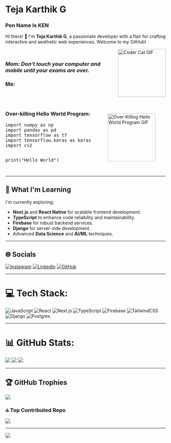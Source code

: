 # Teja Karthik G
### Pen Name Is KEN
Hi there! 👋 I'm **Teja Karthik G**, a passionate developer with a flair for crafting interactive and aesthetic web experiences. Welcome to my GitHub!

<div style="display: flex; align-items: center; justify-content: space-between;">
    <div>
        <h3><em>Mom: Don’t touch your computer and mobile until your exams are over.</em></h3>
        <h3><strong>Me:</strong></h3>
    </div>
    <div>
        <img src="https://media.giphy.com/media/v1.Y2lkPTc5MGI3NjExbTh6bDlvdG5qcGpyZ2MycWIwc3dkczhrbW5iaHpucm9wNmg3OGdrNiZlcD12MV9naWZzX3NlYXJjaCZjdD1n/Tg9jENf7x11tdJnyMQ/giphy.gif" alt="Coder Cat GIF" style="width: 150px; height: auto; margin-left: 20px;">
    </div>
</div>

<div style="display: flex; align-items: center; justify-content: space-between; margin-top: 20px;">
    <div>
        <h3><strong>Over-killing Hello World Program:</strong></h3>
        <pre>
import numpy as np
import pandas as pd
import tensorflow as tf
import tensorflow.keras as keras
import cv2

print("Hello World")
        </pre>
    </div>
    <div>
        <img src="https://media.giphy.com/media/v1.Y2lkPTc5MGI3NjExbHY4cXU4MjluNzRwOTFxYnFqZ2FmcWRoZGZndXRnaDF4MXVqaDUzbSZlcD12MV9naWZzX3NlYXJjaCZjdD1n/CjmvTCZf2U3p09Cn0h/giphy.gif" alt="Over-Killing Hello World Program GIF" style="width: 150px; height: auto; margin-left: 20px;">
    </div>
</div>

---
## 🌱 What I'm Learning

I'm currently exploring:
- **Next.js** and **React Native** for scalable frontend development.
- **TypeScript** to enhance code reliability and maintainability.
- **Firebase** for robust backend services.
- **Django** for server-side development.
- Advanced **Data Science** and **AI/ML** techniques.


---

## 🌐 Socials
[![Instagram](https://img.shields.io/badge/Instagram-%23E4405F.svg?logo=Instagram&logoColor=white)](https://www.instagram.com/tejakarthik.gubbala/)
[![LinkedIn](https://img.shields.io/badge/LinkedIn-%230077B5.svg?logo=linkedin&logoColor=white)](https://www.linkedin.com/in/teja-karthik-b87824259/)
[![GitHub](https://img.shields.io/badge/GitHub-100000?style=flat&logo=github&logoColor=white)](https://github.com/Imtejakarthik)

---

# 💻 Tech Stack:

![JavaScript](https://img.shields.io/badge/javascript-%23323330.svg?style=for-the-badge&logo=javascript&logoColor=%23F7DF1E) ![React](https://img.shields.io/badge/react-%2320232a.svg?style=for-the-badge&logo=react&logoColor=%2361DAFB) ![Next.js](https://img.shields.io/badge/Next-black?style=for-the-badge&logo=next.js&logoColor=white) ![TypeScript](https://img.shields.io/badge/typescript-%23007ACC.svg?style=for-the-badge&logo=typescript&logoColor=white) ![Firebase](https://img.shields.io/badge/firebase-%23039BE5.svg?style=for-the-badge&logo=firebase&logoColor=white) ![TailwindCSS](https://img.shields.io/badge/tailwindcss-%2338B2AC.svg?style=for-the-badge&logo=tailwind-css&logoColor=white) ![Django](https://img.shields.io/badge/django-%23092E20.svg?style=for-the-badge&logo=django&logoColor=white) ![Postgres](https://img.shields.io/badge/postgres-%23316192.svg?style=for-the-badge&logo=postgresql&logoColor=white)

---

# 📊 GitHub Stats:

![](https://github-readme-stats.vercel.app/api?username=Imtejakarthik&theme=dark&hide_border=false&include_all_commits=true&count_private=true)
![](https://github-readme-streak-stats.herokuapp.com/?user=Imtejakarthik&theme=dark&hide_border=false)
![](https://github-readme-stats.vercel.app/api/top-langs/?username=Imtejakarthik&theme=dark&hide_border=false&include_all_commits=true&count_private=true&layout=compact)

---

## 🏆 GitHub Trophies

![](https://github-profile-trophy.vercel.app/?username=Imtejakarthik&theme=radical&no-frame=false&no-bg=false&margin-w=4)

### 🔝 Top Contributed Repo

![](https://github-contributor-stats.vercel.app/api?username=Imtejakarthik&limit=5&theme=dark&combine_all_yearly_contributions=true)

---

[![](https://visitcount.itsvg.in/api?id=Imtejakarthik&icon=0&color=6)](https://visitcount.itsvg.in)
